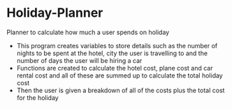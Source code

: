 # Holiday-Planner
Planner to calculate how much a user spends on holiday
- This program creates variables to store details such as the number of nights to be spent at the hotel, city the user is travelling to and the number of days the user will be hiring a car
- Functions are created to calculate the hotel cost, plane cost and car rental cost and all of these are summed up to calculate the total holiday cost
- Then the user is given a breakdown of all of the costs plus the total cost for the holiday
